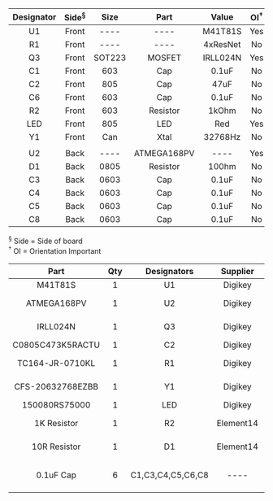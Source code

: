 | **Designator** | **Side<sup>§</sup>** | **Size** | **Part**    | **Value** | **OI<sup>†</sup>** |
|:--------------:|:---------:|:--------:|:-----------:|:---------:|:-------:|
| U1             | Front     | ----     | ----        | M41T81S   | Yes     |
| R1             | Front     | ----     | ----        | 4xResNet  | No      |
| Q3             | Front     | SOT223   | MOSFET      | IRLL024N  | Yes     |
| C1             | Front     | 603      | Cap         | 0.1uF     | No      |
| C2             | Front     | 805      | Cap         | 47uF      | No      |
| C6             | Front     | 603      | Cap         | 0.1uF     | No      |
| R2             | Front     | 603      | Resistor    | 1kOhm     | No      |
| LED            | Front     | 805      | LED         | Red       | Yes     |
| Y1             | Front     | Can      | Xtal        | 32768Hz   | No      |
|                |           |          |             |           |         |
| U2             | Back      | ----     | ATMEGA168PV | ----      | Yes     |
| D1             | Back      | 0805     | Resistor    | 100hm     | No      |
| C3             | Back      | 0603     | Cap         | 0.1uF     | No      |
| C4             | Back      | 0603     | Cap         | 0.1uF     | No      |
| C5             | Back      | 0603     | Cap         | 0.1uF     | No      |
| C8             | Back      | 0603     | Cap         | 0.1uF     | No      |

<sup>§</sup> Side = Side of board<br>
<sup>†</sup> OI = Orientation Important

| **Part**          | **Qty** | **Designators**   | **Supplier** | **Supplier PN**       | **Description**             |
|:-----------------:|:-------:|:-----------------:|:------------:|:---------------------:|:---------------------------:|
| M41T81S           | 1       | U1                | Digikey      | 497\-4684\-1\-ND      | Timer                       |
| ATMEGA168PV       | 1       | U2                | Digikey      | ATMEGA168PV\-10AU\-ND | Microcontroller             |
| IRLL024N          | 1       | Q3                | Digikey      | IRLL024NPBFCT\-ND     | N Channel MOSFET            |
| C0805C473K5RACTU  | 1       | C2                | Digikey      | 399\-1166\-1\-ND      | 47uF 0805                   |
| TC164\-JR\-0710KL | 1       | R1                | Digikey      | TC164J\-10KCT\-ND     | 4x Resistor Network 10k     |
| CFS\-20632768EZBB | 1       | Y1                | Digikey      | 300\-8761\-ND         | 32\.768kHz Xtal in Can      |
| 150080RS75000     | 1       | LED               | Digikey      | 732\-4984\-1\-ND      | Red LED 0805                |
| 1K Resistor       | 1       | R2                | Element14    | RMCF0603JT1K00CT\-ND  | Any 1K 0603 Resistor        |
| 10R Resistor      | 1       | D1                | Element14    | RNCP0805FT010R0CT\-ND | Any 5% 0805 10R Resistor    |
| 0\.1uF Cap        | 6       | C1,C3,C4,C5,C6,C8 | \-\-\-\-     | 1276\-1112\-1\-ND     | 0\.1uF 0603 Decoupling Caps |
